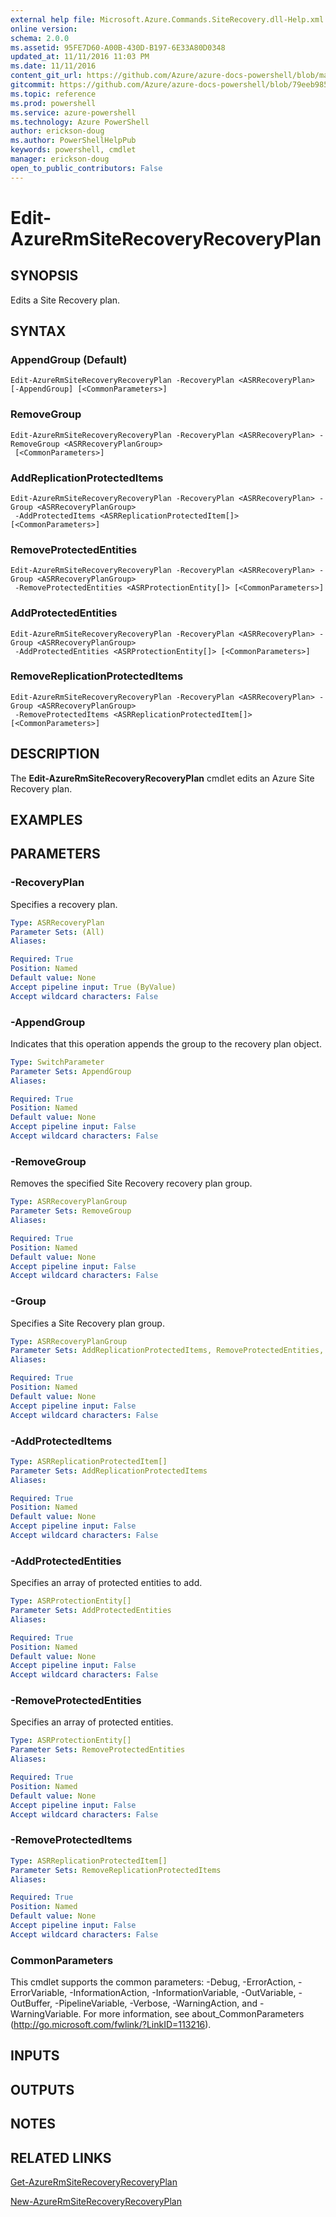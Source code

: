 ```yaml
---
external help file: Microsoft.Azure.Commands.SiteRecovery.dll-Help.xml
online version: 
schema: 2.0.0
ms.assetid: 95FE7D60-A00B-430D-B197-6E33A80D0348
updated_at: 11/11/2016 11:03 PM
ms.date: 11/11/2016
content_git_url: https://github.com/Azure/azure-docs-powershell/blob/master/azureps-cmdlets-docs/ResourceManager/AzureRM.SiteRecovery/v3.1.0/Edit-AzureRmSiteRecoveryRecoveryPlan.md
gitcommit: https://github.com/Azure/azure-docs-powershell/blob/79eeb985ea480979357fb4695832a0c3d29a48bf/azureps-cmdlets-docs/ResourceManager/AzureRM.SiteRecovery/v3.1.0/Edit-AzureRmSiteRecoveryRecoveryPlan.md
ms.topic: reference
ms.prod: powershell
ms.service: azure-powershell
ms.technology: Azure PowerShell
author: erickson-doug
ms.author: PowerShellHelpPub
keywords: powershell, cmdlet
manager: erickson-doug
open_to_public_contributors: False
---
```


# Edit-AzureRmSiteRecoveryRecoveryPlan

## SYNOPSIS
Edits a Site Recovery plan.

## SYNTAX

### AppendGroup (Default)
```
Edit-AzureRmSiteRecoveryRecoveryPlan -RecoveryPlan <ASRRecoveryPlan> [-AppendGroup] [<CommonParameters>]
```

### RemoveGroup
```
Edit-AzureRmSiteRecoveryRecoveryPlan -RecoveryPlan <ASRRecoveryPlan> -RemoveGroup <ASRRecoveryPlanGroup>
 [<CommonParameters>]
```

### AddReplicationProtectedItems
```
Edit-AzureRmSiteRecoveryRecoveryPlan -RecoveryPlan <ASRRecoveryPlan> -Group <ASRRecoveryPlanGroup>
 -AddProtectedItems <ASRReplicationProtectedItem[]> [<CommonParameters>]
```

### RemoveProtectedEntities
```
Edit-AzureRmSiteRecoveryRecoveryPlan -RecoveryPlan <ASRRecoveryPlan> -Group <ASRRecoveryPlanGroup>
 -RemoveProtectedEntities <ASRProtectionEntity[]> [<CommonParameters>]
```

### AddProtectedEntities
```
Edit-AzureRmSiteRecoveryRecoveryPlan -RecoveryPlan <ASRRecoveryPlan> -Group <ASRRecoveryPlanGroup>
 -AddProtectedEntities <ASRProtectionEntity[]> [<CommonParameters>]
```

### RemoveReplicationProtectedItems
```
Edit-AzureRmSiteRecoveryRecoveryPlan -RecoveryPlan <ASRRecoveryPlan> -Group <ASRRecoveryPlanGroup>
 -RemoveProtectedItems <ASRReplicationProtectedItem[]> [<CommonParameters>]
```

## DESCRIPTION
The **Edit-AzureRmSiteRecoveryRecoveryPlan** cmdlet edits an Azure Site Recovery plan.

## EXAMPLES


## PARAMETERS

### -RecoveryPlan
Specifies a recovery plan.

```yaml
Type: ASRRecoveryPlan
Parameter Sets: (All)
Aliases:

Required: True
Position: Named
Default value: None
Accept pipeline input: True (ByValue)
Accept wildcard characters: False
```

### -AppendGroup
Indicates that this operation appends the group to the recovery plan object.

```yaml
Type: SwitchParameter
Parameter Sets: AppendGroup
Aliases:

Required: True
Position: Named
Default value: None
Accept pipeline input: False
Accept wildcard characters: False
```

### -RemoveGroup
Removes the specified Site Recovery recovery plan group.

```yaml
Type: ASRRecoveryPlanGroup
Parameter Sets: RemoveGroup
Aliases:

Required: True
Position: Named
Default value: None
Accept pipeline input: False
Accept wildcard characters: False
```

### -Group
Specifies a Site Recovery plan group.

```yaml
Type: ASRRecoveryPlanGroup
Parameter Sets: AddReplicationProtectedItems, RemoveProtectedEntities, AddProtectedEntities, RemoveReplicationProtectedItems
Aliases:

Required: True
Position: Named
Default value: None
Accept pipeline input: False
Accept wildcard characters: False
```

### -AddProtectedItems

```yaml
Type: ASRReplicationProtectedItem[]
Parameter Sets: AddReplicationProtectedItems
Aliases:

Required: True
Position: Named
Default value: None
Accept pipeline input: False
Accept wildcard characters: False
```

### -AddProtectedEntities
Specifies an array of protected entities to add.

```yaml
Type: ASRProtectionEntity[]
Parameter Sets: AddProtectedEntities
Aliases:

Required: True
Position: Named
Default value: None
Accept pipeline input: False
Accept wildcard characters: False
```

### -RemoveProtectedEntities
Specifies an array of protected entities.

```yaml
Type: ASRProtectionEntity[]
Parameter Sets: RemoveProtectedEntities
Aliases:

Required: True
Position: Named
Default value: None
Accept pipeline input: False
Accept wildcard characters: False
```

### -RemoveProtectedItems

```yaml
Type: ASRReplicationProtectedItem[]
Parameter Sets: RemoveReplicationProtectedItems
Aliases:

Required: True
Position: Named
Default value: None
Accept pipeline input: False
Accept wildcard characters: False
```

### CommonParameters
This cmdlet supports the common parameters: -Debug, -ErrorAction, -ErrorVariable, -InformationAction, -InformationVariable, -OutVariable, -OutBuffer, -PipelineVariable, -Verbose, -WarningAction, and -WarningVariable. For more information, see about_CommonParameters (http://go.microsoft.com/fwlink/?LinkID=113216).

## INPUTS

## OUTPUTS

## NOTES

## RELATED LINKS

[Get-AzureRmSiteRecoveryRecoveryPlan](xref:ResourceManager/AzureRM.SiteRecovery/v3.1.0/Get-AzureRmSiteRecoveryRecoveryPlan.md)

[New-AzureRmSiteRecoveryRecoveryPlan](xref:ResourceManager/AzureRM.SiteRecovery/v3.1.0/New-AzureRmSiteRecoveryRecoveryPlan.md)
